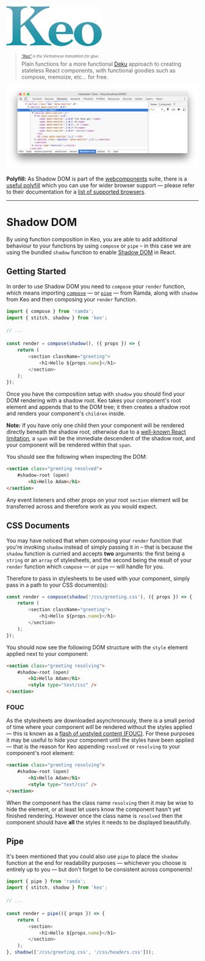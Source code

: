 <img src="../media/logo.png" alt="Keo" width="250" />

> <sub><sup>*["Keo"](https://vi.wikipedia.org/wiki/Keo) is the Vietnamese translation for glue.*</sup></sub><br />
> Plain functions for a more functional [Deku](https://github.com/dekujs/deku) approach to creating stateless React components, with functional goodies such as compose, memoize, etc... for free.

![Shadow DOM](../media/shadow-dom.png)

**Polyfill:** As Shadow DOM is part of the [webcomponents](https://developer.mozilla.org/en-US/docs/Web/Web_Components) suite, there is a [useful polyfill](https://github.com/webcomponents/webcomponentsjs) which you can use for wider browser support &mdash; please refer to their documentation for a [list of supported browsers](https://github.com/webcomponents/webcomponentsjs#browser-support).

---

# Shadow DOM

By using function composition in Keo, you are able to add additional behaviour to your functions by using `compose` or `pipe` &ndash; in this case we are using the bundled `shadow` function to enable [Shadow DOM](https://developer.mozilla.org/en-US/docs/Web/Web_Components/Shadow_DOM) in React.

## Getting Started

In order to use Shadow DOM you need to `compose` your `render` function, which means importing [`compose`](http://ramdajs.com/0.19.1/docs/#compose) &mdash; or [`pipe`](http://ramdajs.com/0.19.1/docs/#pipe) &mdash; from Ramda, along with `shadow` from Keo and then composing your `render` function.

```javascript
import { compose } from 'ramda';
import { stitch, shadow } from 'keo';

// ...

const render = compose(shadow(), ({ props }) => {
    return (
        <section className="greeting">
            <h1>Hello ${props.name}</h1>
        </section>
    );
});
```

Once you have the composition setup with `shadow` you should find your DOM rendering with a shadow root. Keo takes your component's root element and appends that to the DOM tree; it then creates a shadow root and renders your component's `children` inside.

**Note:** If you have only one child then your component will be rendered directly beneath the shadow root, otherwise due to a [well-known React limitation](https://github.com/facebook/react/issues/2127), a `span` will be the immediate descendent of the shadow root, and your component will be rendered within that `span`.

You should see the following when inspecting the DOM:

```html
<section class="greeting resolved">
    #shadow-root (open)
        <h1>Hello Adam</h1>
</section>
```

Any event listeners and other props on your root `section` element will be transferred across and therefore work as you would expect.

## CSS Documents

You may have noticed that when composing your `render` function that you're invoking `shadow` instead of simply passing it in &ndash; that is because the `shadow` function is curried and accepts **two** arguments: the first being a `string` or an `array` of stylesheets, and the second being the result of your `render` function which `compose` &mdash; or `pipe` &mdash; will handle for you.

Therefore to pass in stylesheets to be used with your component, simply pass in a path to your CSS document(s):

```javascript
const render = compose(shadow('/css/greeting.css'), ({ props }) => {
    return (
        <section className="greeting">
            <h1>Hello ${props.name}</h1>
        </section>
    );
});
```

You should now see the following DOM structure with the `style` element applied next to your component:

```html
<section class="greeting resolving">
    #shadow-root (open)
        <h1>Hello Adam</h1>
        <style type="text/css" />
</section>
```

### FOUC

As the stylesheets are downloaded asynchronously, there is a small period of time where your component *will* be rendered without the styles applied &mdash; this is known as a [flash of unstyled content (FOUC)](https://en.wikipedia.org/wiki/Flash_of_unstyled_content). For these purposes it may be useful to hide your component until the styles have been applied &mdash; that is the reason for Keo appending `resolved` or `resolving` to your component's root element:

```html
<section class="greeting resolving">
    #shadow-root (open)
        <h1>Hello Adam</h1>
        <style type="text/css" />
</section>
```

When the component has the class name `resolving` then it may be wise to hide the element, or at least let users know the component hasn't yet finished rendering. However once the class name is `resolved` then the component should have **all** the styles it needs to be displayed beautifully.

## Pipe

It's been mentioned that you could also use `pipe` to place the `shadow` function at the end for readability purposes &mdash; whichever you choose is entirely up to you &mdash; but don't forget to be consistent across components!

```javascript
import { pipe } from 'ramda';
import { stitch, shadow } from 'keo';

// ...

const render = pipe(({ props }) => {
    return (
        <section>
            <h1>Hello ${props.name}</h1>
        </section>
    );
}, shadow(['/css/greeting.css', '/css/headers.css']));
```
